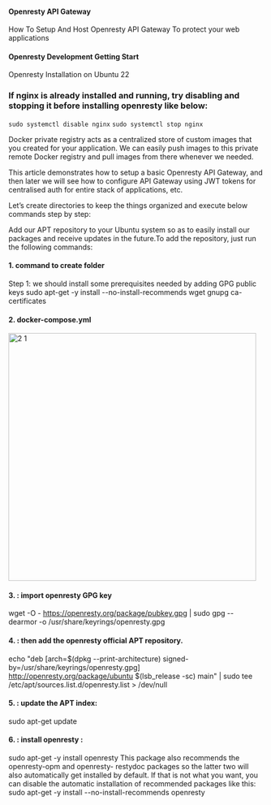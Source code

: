 #### Openresty API Gateway ####
How To Setup And Host Openresty API Gateway To protect your web applications

#### Openresty Development Getting Start ####
Openresty Installation on Ubuntu 22

### If nginx is already installed and running, try disabling and stopping it before installing openresty like below:

`sudo systemctl disable nginx` 
`sudo systemctl stop nginx`

Docker private registry acts as a centralized store of custom images that you created for your application. We can easily push images to this private remote Docker registry and pull images from there whenever we needed.

This article demonstrates how to setup a basic Openresty API Gateway, and then later we will see how to configure API Gateway using JWT tokens for centralised auth for entire stack of applications, etc.

Let’s create directories to keep the things organized and execute below commands step by step:

Add our APT repository to your Ubuntu system so as to easily install our packages and receive updates in the future.To add the repository, just run the following commands:

#### 1. command to create folder  ####

Step 1: we should install some prerequisites needed by adding GPG public keys
sudo apt-get -y install --no-install-recommends wget gnupg  ca-certificates

#### 2. docker-compose.yml ####

<img width="488" alt="2 1" src="https://user-images.githubusercontent.com/83863431/181220750-d6a0ed59-01ee-4e89-804f-75a94209d218.png">

#### 3. : import openresty GPG key
wget -O - https://openresty.org/package/pubkey.gpg | sudo gpg  --
dearmor -o /usr/share/keyrings/openresty.gpg

#### 4. : then add the openresty official APT repository.
echo "deb [arch=$(dpkg --print-architecture) 
signed-by=/usr/share/keyrings/openresty.gpg] 
http://openresty.org/package/ubuntu $(lsb_release -sc) main"  | sudo 
tee /etc/apt/sources.list.d/openresty.list > /dev/null

#### 5. : update the APT index:
sudo apt-get update

#### 6. : install  openresty :
sudo apt-get -y install openresty
This package also recommends the openresty-opm and openresty-
restydoc packages so the latter two will also automatically get installed by 
default. If that is not what you want, you can disable the automatic installation 
of recommended packages like this:
sudo apt-get -y install --no-install-recommends openresty